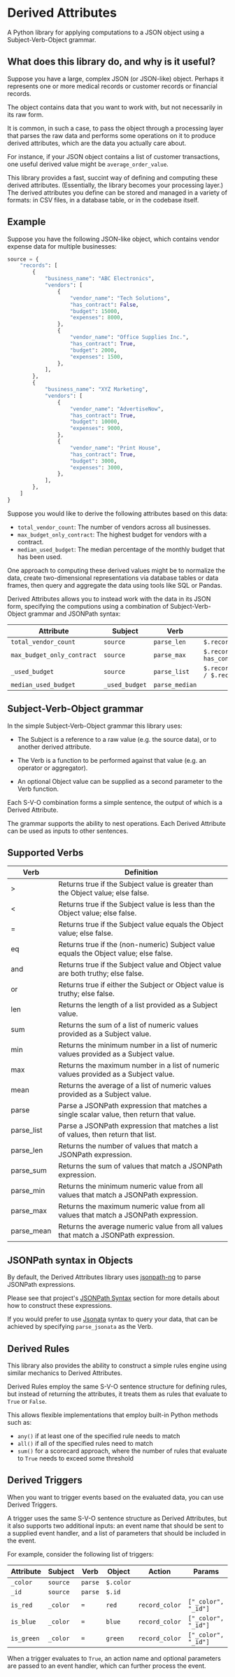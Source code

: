 # Derived Attributes

A Python library for applying computations to a JSON object using a Subject-Verb-Object grammar.


## What does this library do, and why is it useful?

Suppose you have a large, complex JSON (or JSON-like) object.  Perhaps it represents one or more medical records or customer records or financial records.

The object contains data that you want to work with, but not necessarily in its raw form.

It is common, in such a case, to pass the object through a processing layer that parses the raw data and performs some operations on it to produce derived attributes, which are the data you actually care about.

For instance, if your JSON object contains a list of customer transactions, one useful derived value might be `average_order_value`.

This library provides a fast, succint way of defining and computing these derived attributes.  (Essentially, the library becomes your processing layer.)  The derived attributes you define can be stored and managed in a variety of formats: in CSV files, in a database table, or in the codebase itself.


## Example

Suppose you have the following JSON-like object, which contains vendor expense data for multiple businesses:

```py
source = {
    "records": [
        {
            "business_name": "ABC Electronics",
            "vendors": [
                {
                    "vendor_name": "Tech Solutions",
                    "has_contract": False,
                    "budget": 15000,
                    "expenses": 8000,
                },
                {
                    "vendor_name": "Office Supplies Inc.",
                    "has_contract": True,
                    "budget": 2000,
                    "expenses": 1500,
                },
            ],
        },
        {
            "business_name": "XYZ Marketing",
            "vendors": [
                {
                    "vendor_name": "AdvertiseNow",
                    "has_contract": True,
                    "budget": 10000,
                    "expenses": 9000,
                },
                {
                    "vendor_name": "Print House",
                    "has_contract": True,
                    "budget": 3000,
                    "expenses": 3000,
                },
            ],
        },
    ]
}
```

Suppose you would like to derive the following attributes based on this data:

* `total_vendor_count`: The number of vendors across all businesses.
* `max_budget_only_contract`: The highest budget for vendors with a contract.
* `median_used_budget`: The median percentage of the monthly budget that has been used.

One approach to computing these derived values might be to normalize the data, create two-dimensional representations via database tables or data frames, then query and aggregate the data using tools like SQL or Pandas.

Derived Attributes allows you to instead work with the data in its JSON form, specifying the computions using a combination of Subject-Verb-Object grammar and JSONPath syntax:

| Attribute                      | Subject          | Verb               | Object                                                                |
| ------------------------------ | ---------------  | ------------------ | --------------------------------------------------------------------- |
| `total_vendor_count`           | `source`         | `parse_len`        | `$.records[*].vendors[*]`                                             |
| `max_budget_only_contract`     | `source`         | `parse_max`        | `$.records[*].vendors[?has_contract == true].budget`                  |
| `_used_budget`                 | `source`         | `parse_list`       | `$.records[*].vendors[*].expenses / $.records[*].vendors[*].budget`   |
| `median_used_budget`           | `_used_budget`   | `parse_median`     |                                                                       |


## Subject-Verb-Object grammar

In the simple Subject-Verb-Object grammar this library uses:

* The Subject is a reference to a raw value (e.g. the source data), or to another derived attribute.

* The Verb is a function to be performed against that value (e.g. an operator or aggregator).

* An optional Object value can be supplied as a second parameter to the Verb function.

Each S-V-O combination forms a simple sentence, the output of which is a Derived Attribute.

The grammar supports the ability to nest operations.  Each Derived Attribute can be used as inputs to other sentences.


## Supported Verbs

| Verb            | Definition                                                                                |
| --------------- | ----------------------------------------------------------------------------------------- |
| >               | Returns true if the Subject value is greater than the Object value; else false.           |
| <               | Returns true if the Subject value is less than the Object value; else false.              |
| =               | Returns true if the Subject value equals the Object value; else false.                    |
| eq              | Returns true if the (non-numeric) Subject value equals the Object value; else false.      |
| and             | Returns true if the Subject value and Object value are both truthy; else false.           |
| or              | Returns true if either the Subject or Object value is truthy; else false.                 |
| len             | Returns the length of a list provided as a Subject value.                                 |
| sum             | Returns the sum of a list of numeric values provided as a Subject value.                  |
| min             | Returns the minimum number in a list of numeric values provided as a Subject value.       |
| max             | Returns the maximum number in a list of numeric values provided as a Subject value.       |
| mean            | Returns the average of a list of numeric values provided as a Subject value.              |
| parse           | Parse a JSONPath expression that matches a single scalar value, then return that value.   |
| parse_list      | Parse a JSONPath expression that matches a list of values, then return that list.         |
| parse_len       | Returns the number of values that match a JSONPath expression.                            |
| parse_sum       | Returns the sum of values that match a JSONPath expression.                               |
| parse_min       | Returns the minimum numeric value from all values that match a JSONPath expression.       |
| parse_max       | Returns the maximum numeric value from all values that match a JSONPath expression.       |
| parse_mean      | Returns the average numeric value from all values that match a JSONPath expression.       |


## JSONPath syntax in Objects

By default, the Derived Attributes library uses [jsonpath-ng](https://github.com/h2non/jsonpath-ng) to parse JSONPath expressions.

Please see that project's [JSONPath Syntax](https://github.com/h2non/jsonpath-ng) section for more details about how to construct these expressions.

If you would prefer to use [Jsonata](https://jsonata.org) syntax to query your data, that can be achieved by specifying `parse_jsonata` as the Verb.


## Derived Rules

This library also provides the ability to construct a simple rules engine using similar mechanics to Derived Attributes.

Derived Rules employ the same S-V-O sentence structure for defining rules, but instead of returning the attributes, it treats them as rules that evaluate to `True` or `False`.

This allows flexible implementations that employ built-in Python methods such as:

- `any()` if at least one of the specified rule needs to match
- `all()` if all of the specified rules need to match
- `sum()` for a scorecard approach, where the number of rules that evaluate to `True` needs to exceed some threshold


## Derived Triggers

When you want to trigger events based on the evaluated data, you can use Derived Triggers.

A trigger uses the same S-V-O sentence structure as Derived Attributes, but it also supports two additional inputs: an event name that should be sent to a supplied event handler, and a list of parameters that should be included in the event.

For example, consider the following list of triggers:

| Attribute   | Subject    | Verb     | Object     | Action         | Params               |
| ----------- | ---------- | -------- | ---------- | -------------- | -------------------- |
| `_color`    | `source`   | `parse`  | `$.color`  |                |                      |
| `_id`       | `source`   | `parse`  | `$.id`     |                |                      |
| `is_red`    | `_color`   | `=`      | `red`      | `record_color` | `["_color", "_id"]` |
| `is_blue`   | `_color`   | `=`      | `blue`     | `record_color` | `["_color", "_id"]` |
| `is_green`  | `_color`   | `=`      | `green`    | `record_color` | `["_color", "_id"]` |

When a trigger evaluates to `True`, an action name and optional parameters are passed to an event handler, which can further process the event.
